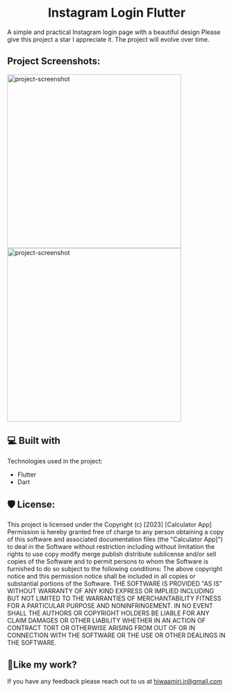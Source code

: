 <h1 align="center" id="title">Instagram Login Flutter</h1>

<p id="description">A simple and practical Instagram login page with a beautiful design Please give this project a star I appreciate it. The project will evolve over time.</p>

<h2>Project Screenshots:</h2>

<img src="https://s6.uupload.ir/files/screenshot_1704027929_ng9o.png" alt="project-screenshot" width="400" height="400/">

<img src="https://s6.uupload.ir/files/screenshot_1704028028_hn4h.png" alt="project-screenshot" width="400" height="400/">

  
  
<h2>💻 Built with</h2>

Technologies used in the project:

*   Flutter
*   Dart

<h2>🛡️ License:</h2>

This project is licensed under the Copyright (c) \[2023\] \[Calculator App\] Permission is hereby granted free of charge to any person obtaining a copy of this software and associated documentation files (the "Calculator App\]") to deal in the Software without restriction including without limitation the rights to use copy modify merge publish distribute sublicense and/or sell copies of the Software and to permit persons to whom the Software is furnished to do so subject to the following conditions: The above copyright notice and this permission notice shall be included in all copies or substantial portions of the Software. THE SOFTWARE IS PROVIDED "AS IS" WITHOUT WARRANTY OF ANY KIND EXPRESS OR IMPLIED INCLUDING BUT NOT LIMITED TO THE WARRANTIES OF MERCHANTABILITY FITNESS FOR A PARTICULAR PURPOSE AND NONINFRINGEMENT. IN NO EVENT SHALL THE AUTHORS OR COPYRIGHT HOLDERS BE LIABLE FOR ANY CLAIM DAMAGES OR OTHER LIABILITY WHETHER IN AN ACTION OF CONTRACT TORT OR OTHERWISE ARISING FROM OUT OF OR IN CONNECTION WITH THE SOFTWARE OR THE USE OR OTHER DEALINGS IN THE SOFTWARE.

<h2>💖Like my work?</h2>

If you have any feedback please reach out to us at hiwaamiri.ir@gmail.com
